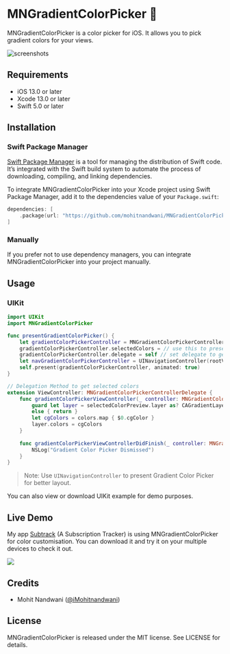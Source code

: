 # MNGradientColorPicker 🎨

MNGradientColorPicker is a color picker for iOS. It allows you to pick gradient colors for your views.

![screenshots](https://user-images.githubusercontent.com/28500428/198873350-a1382273-cc46-45ca-816a-6f38ce5a1003.svg)

## Requirements

- iOS 13.0 or later
- Xcode 13.0 or later
- Swift 5.0 or later

## Installation

### Swift Package Manager

[Swift Package Manager](https://swift.org/package-manager/) is a tool for managing the distribution of Swift code. It’s integrated with the Swift build system to automate the process of downloading, compiling, and linking dependencies.

To integrate MNGradientColorPicker into your Xcode project using Swift Package Manager, add it to the dependencies value of your `Package.swift`:

```swift
dependencies: [
    .package(url: "https://github.com/mohitnandwani/MNGradientColorPicker.git", .upToNextMajor(from: "0.2.0"))
]
```

### Manually

If you prefer not to use dependency managers, you can integrate MNGradientColorPicker into your project manually.

## Usage

### UIKit

```swift
import UIKit
import MNGradientColorPicker

func presentGradientColorPicker() {
    let gradientColorPickerController = MNGradientColorPickerController()
    gradientColorPickerController.selectedColors = // use this to preset selected colors
    gradientColorPickerController.delegate = self // set delegate to get the selected colors
    let navGradientColorPickerController = UINavigationController(rootViewController: gradientColorPickerController)
    self.present(gradientColorPickerController, animated: true)
}

// Delegation Method to get selected colors
extension ViewController: MNGradientColorPickerControllerDelegate {
    func gradientColorPickerViewController(_ controller: MNGradientColorPickerController, didSelect colors: [UIColor]) {
        guard let layer = selectedColorPreview.layer as? CAGradientLayer
        else { return }
        let cgColors = colors.map { $0.cgColor }
        layer.colors = cgColors
    }
    
    func gradientColorPickerViewControllerDidFinish(_ controller: MNGradientColorPickerController) {
        NSLog("Gradient Color Picker Dismissed")
    }
}
```

> Note: Use `UINavigationController` to present Gradient Color Picker for better layout.

You can also view or download UIKit example for demo purposes.

## Live Demo

My app [Subtrack](https://apps.apple.com/app/id1519946553) (A Subscription Tracker) is using MNGradientColorPicker for color customisation. You can download it and try it on your multiple devices to check it out.

<a href="https://apps.apple.com/app/id1519946553">
  <img src="https://user-images.githubusercontent.com/28500428/198873207-f9dfb253-167f-43e1-9df6-83d5d459dce8.svg">
</a>

## Credits

- Mohit Nandwani ([@iMohitnandwani](https://twitter.com/iMohitNandwani))

## License

MNGradientColorPicker is released under the MIT license. See LICENSE for details.
